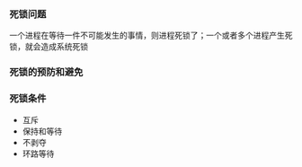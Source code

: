 ### 死锁问题

一个进程在等待一件不可能发生的事情，则进程死锁了；一个或者多个进程产生死锁，就会造成系统死锁

### 死锁的预防和避免

### 死锁条件


- 互斥
- 保持和等待
- 不剥夺
- 环路等待

